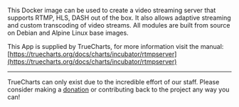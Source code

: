 This Docker image can be used to create a video streaming server that supports RTMP, HLS, DASH out of the box. It also allows adaptive streaming and custom transcoding of video streams. All modules are built from source on Debian and Alpine Linux base images.


This App is supplied by TrueCharts, for more information visit the manual: [https://truecharts.org/docs/charts/incubator/rtmpserver](https://truecharts.org/docs/charts/incubator/rtmpserver)

---

TrueCharts can only exist due to the incredible effort of our staff.
Please consider making a [donation](https://truecharts.org/docs/about/sponsor) or contributing back to the project any way you can!
